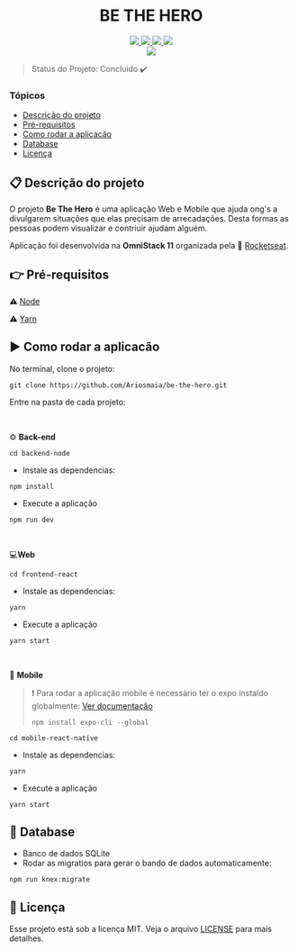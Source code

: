 <h1 align="center">
	BE THE HERO
</h1>

<p align="center">
	<a href="https://pt-br.reactjs.org/">
		<img src="https://img.shields.io/static/v1?label=react&message=front-end&color=61DAFB&style=flat&logo=REACT" />	
	</a>
	<a href="https://reactnative.dev/">
		<img src="https://img.shields.io/static/v1?label=react-native&message=mobile&color=61DAFB&style=flat&logo=REACT" />
	</a>
	<a href="https://nodejs.org/en/">
		<img src="https://img.shields.io/static/v1?label=node%20js&message=back-end&color=76d04b&style=flat&logo=node.js" />
	</a>
	<a href="https://developer.mozilla.org/pt-BR/docs/Aprender/JavaScript">
		<img src="https://img.shields.io/static/v1?label=javascript&message=language&color=f7df1e&style=flat&logo=JavaScript" />
	</a>
	<br/>
	<a href="https://rocketseat.com.br/">
		<img src="https://img.shields.io/static/v1?label=made%20by&message=rocketseat&color=7159c1&style=for-the-badge"/>	
	</a>
	<br/>
</p>

> Status do Projeto: Concluido :heavy_check_mark:

### Tópicos
- [Descrição do projeto](#clipboard-descrição-do-projeto)
- [Pré-requisitos](#point_right-pré-requisitos)
- [Como rodar a aplicacão](#arrow_forward-como-rodar-a-aplicacão)
- [Database](#floppy_disk-database)
- [Licença](#memo-licença)


## :clipboard: Descrição do projeto

O projeto <strong>Be The Hero</strong> é uma aplicação Web e Mobile que ajuda ong's a divulgarem situações que elas precisam de arrecadações.
Desta formas as pessoas podem visualizar e contriuir ajudam alguém.

Aplicação foi desenvolvida na <strong>OmniStack 11</strong> organizada pela :rocket: [Rocketseat](https://rocketseat.com.br/).

## :point_right: Pré-requisitos

:warning: [Node](https://nodejs.org/en/download/)

:warning: [Yarn](https://classic.yarnpkg.com/pt-BR/docs/install/#windows-stable) 

## :arrow_forward: Como rodar a aplicacão
No terminal, clone o projeto:
```
git clone https://github.com/Ariosmaia/be-the-hero.git
```

Entre na pasta de cada projeto:

<br/>

 :gear: <strong>Back-end</strong>
 
```
cd backend-node
```
   - Instale as dependencias:
```
npm install
```
  - Execute a aplicação
```
npm run dev
```
<br/>

 :computer:<strong>Web</strong>
	
```
cd frontend-react
```
   - Instale as dependencias:
```
yarn
```
  - Execute a aplicação
```
yarn start
```
<br/>

 :iphone: <strong>Mobile</strong>
	
 > :exclamation: Para rodar a aplicação mobile é necessário ter o expo instaldo globalmente:
 > [Ver documentação](https://docs.expo.io/)
 >
 > ```
 > npm install expo-cli --global
 > ```
 
```
cd mobile-react-native
```
   - Instale as dependencias:
```
yarn
```
  - Execute a aplicação
```
yarn start
```

## :floppy_disk: Database
 - Banco de dados SQLite
 - Rodar as migratios para gerar o bando de dados automaticamente:
 ```
 npm run knex:migrate
 ```
 
 ## :memo: Licença

Esse projeto está sob a licença MIT. Veja o arquivo [LICENSE](https://github.com/Ariosmaia/be-the-hero/blob/master/LICENSE) para mais detalhes.
